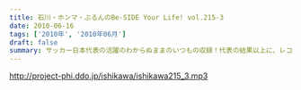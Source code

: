 ```yaml
---
title: 石川・ホンマ・ぶるんのBe-SIDE Your Life! vol.215-3
date: 2010-06-16
tags: ['2010年', '2010年06月']
draft: false
summary: サッカー日本代表の活躍のわからぬままのいつもの収録！代表の結果以上に、レコーディングの結果が気になるお三方でした！！なんか、ミュージシャンのやっているポッドキャストになってきましたな。NAMAE
---
```


http://project-phi.ddo.jp/ishikawa/ishikawa215_3.mp3

